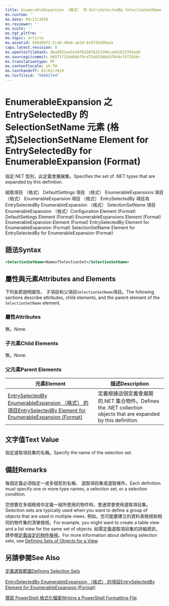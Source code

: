```yaml
---
title: EnumerableExpansion （格式） 的 EntrySelectedBy SelectionSetName 項目 |Microsoft Docs
ms.custom: ''
ms.date: 09/13/2016
ms.reviewer: ''
ms.suite: ''
ms.tgt_pltfrm: ''
ms.topic: article
ms.assetid: 936d09f2-2c48-49e8-ab2d-0c8729199a2e
caps.latest.revision: 8
ms.openlocfilehash: 8ba8931ea5e34f610878351396cad42023393ad6
ms.sourcegitcommit: b6871f21bd666f9cd71dd336bb3f844cf472b56c
ms.translationtype: MT
ms.contentlocale: zh-TW
ms.lasthandoff: 02/03/2019
ms.locfileid: "56862744"
---
```

# <a name="selectionsetname-element-for-entryselectedby-for-enumerableexpansion-format"></a><span data-ttu-id="f8a3e-102">EnumerableExpansion 之 EntrySelectedBy 的 SelectionSetName 元素 (格式)</span><span class="sxs-lookup"><span data-stu-id="f8a3e-102">SelectionSetName Element for EntrySelectedBy for EnumerableExpansion (Format)</span></span>

<span data-ttu-id="f8a3e-103">指定.NET 型別，此定義會擴展集。</span><span class="sxs-lookup"><span data-stu-id="f8a3e-103">Specifies the set of .NET types that are expanded by this definition.</span></span>

<span data-ttu-id="f8a3e-104">組態項目 （格式） DefaultSettings 項目 （格式） EnumerableExpansions 項目 （格式） EnumerableExpansion 項目 （格式） EntrySelectedBy 項目為 EntrySelectedBy EnumerableExpansion （格式） SelectionSetName 項目EnumerableExpansion （格式）</span><span class="sxs-lookup"><span data-stu-id="f8a3e-104">Configuration Element (Format) DefaultSettings Element (Format) EnumerableExpansions Element (Format) EnumerableExpansion Element (Format) EntrySelectedBy Element for EnumerableExpansion (Format) SelectionSetName Element for EntrySelectedBy for EnumerableExpansion (Format)</span></span>

## <a name="syntax"></a><span data-ttu-id="f8a3e-105">語法</span><span class="sxs-lookup"><span data-stu-id="f8a3e-105">Syntax</span></span>

```xml
<SelectionSetName>NameofSelectionSet</SelectionSetName>

```

## <a name="attributes-and-elements"></a><span data-ttu-id="f8a3e-106">屬性與元素</span><span class="sxs-lookup"><span data-stu-id="f8a3e-106">Attributes and Elements</span></span>

<span data-ttu-id="f8a3e-107">下列各節說明屬性、 子項目和父項目`SelectionSetName`項目。</span><span class="sxs-lookup"><span data-stu-id="f8a3e-107">The following sections describe attributes, child elements, and the parent element of the `SelectionSetName` element.</span></span>

### <a name="attributes"></a><span data-ttu-id="f8a3e-108">屬性</span><span class="sxs-lookup"><span data-stu-id="f8a3e-108">Attributes</span></span>

<span data-ttu-id="f8a3e-109">無。</span><span class="sxs-lookup"><span data-stu-id="f8a3e-109">None.</span></span>

### <a name="child-elements"></a><span data-ttu-id="f8a3e-110">子元素</span><span class="sxs-lookup"><span data-stu-id="f8a3e-110">Child Elements</span></span>

<span data-ttu-id="f8a3e-111">無。</span><span class="sxs-lookup"><span data-stu-id="f8a3e-111">None.</span></span>

### <a name="parent-elements"></a><span data-ttu-id="f8a3e-112">父元素</span><span class="sxs-lookup"><span data-stu-id="f8a3e-112">Parent Elements</span></span>

|<span data-ttu-id="f8a3e-113">元素</span><span class="sxs-lookup"><span data-stu-id="f8a3e-113">Element</span></span>|<span data-ttu-id="f8a3e-114">描述</span><span class="sxs-lookup"><span data-stu-id="f8a3e-114">Description</span></span>|
|-------------|-----------------|
|[<span data-ttu-id="f8a3e-115">EntrySelectedBy EnumerableExpansion （格式） 的項目</span><span class="sxs-lookup"><span data-stu-id="f8a3e-115">EntrySelectedBy Element for EnumerableExpansion (Format)</span></span>](./entryselectedby-element-for-enumerableexpansion-format.md)|<span data-ttu-id="f8a3e-116">定義根據這個定義會展開的.NET 集合物件。</span><span class="sxs-lookup"><span data-stu-id="f8a3e-116">Defines the .NET collection objects that are expanded by this definition.</span></span>|

## <a name="text-value"></a><span data-ttu-id="f8a3e-117">文字值</span><span class="sxs-lookup"><span data-stu-id="f8a3e-117">Text Value</span></span>

<span data-ttu-id="f8a3e-118">指定選取項目集的名稱。</span><span class="sxs-lookup"><span data-stu-id="f8a3e-118">Specify the name of the selection set.</span></span>

## <a name="remarks"></a><span data-ttu-id="f8a3e-119">備註</span><span class="sxs-lookup"><span data-stu-id="f8a3e-119">Remarks</span></span>

<span data-ttu-id="f8a3e-120">每個定義必須指定一或多個型別名稱、 選取項目集或選取條件。</span><span class="sxs-lookup"><span data-stu-id="f8a3e-120">Each definition must specify one or more type names, a selection set, or a selection condition.</span></span>

<span data-ttu-id="f8a3e-121">您想要在多個檢視中定義一組所使用的物件時，會通常會使用選取項目集。</span><span class="sxs-lookup"><span data-stu-id="f8a3e-121">Selection sets are typically used when you want to define a group of objects that are used in multiple views.</span></span> <span data-ttu-id="f8a3e-122">例如，您可能要建立的資料表檢視和相同的物件集的清單檢視。</span><span class="sxs-lookup"><span data-stu-id="f8a3e-122">For example, you might want to create a table view and a list view for the same set of objects.</span></span> <span data-ttu-id="f8a3e-123">如需定義選取項目集的詳細資訊，請參閱[定義設定的物件檢視](./defining-selection-sets.md)。</span><span class="sxs-lookup"><span data-stu-id="f8a3e-123">For more information about defining selection sets, see [Defining Sets of Objects for a View](./defining-selection-sets.md).</span></span>

## <a name="see-also"></a><span data-ttu-id="f8a3e-124">另請參閱</span><span class="sxs-lookup"><span data-stu-id="f8a3e-124">See Also</span></span>

[<span data-ttu-id="f8a3e-125">定義選取範圍</span><span class="sxs-lookup"><span data-stu-id="f8a3e-125">Defining Selection Sets</span></span>](./defining-selection-sets.md)

[<span data-ttu-id="f8a3e-126">EntrySelectedBy EnumerableExpansion （格式） 的項目</span><span class="sxs-lookup"><span data-stu-id="f8a3e-126">EntrySelectedBy Element for EnumerableExpansion (Format)</span></span>](./entryselectedby-element-for-enumerableexpansion-format.md)

[<span data-ttu-id="f8a3e-127">撰寫 PowerShell 格式化檔案</span><span class="sxs-lookup"><span data-stu-id="f8a3e-127">Writing a PowerShell Formatting File</span></span>](./writing-a-powershell-formatting-file.md)
